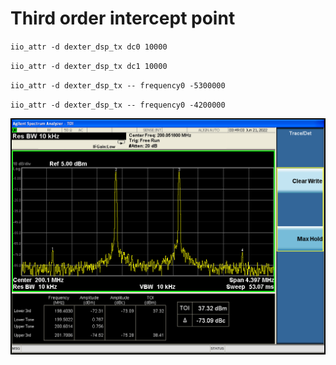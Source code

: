 # Third order intercept point
`iio_attr -d dexter_dsp_tx dc0 10000`

`iio_attr -d dexter_dsp_tx dc1 10000`

`iio_attr -d dexter_dsp_tx -- frequency0 -5300000`

`iio_attr -d dexter_dsp_tx -- frequency0 -4200000`

![TOI Measurement](pictures/TOI_dexter.png)
